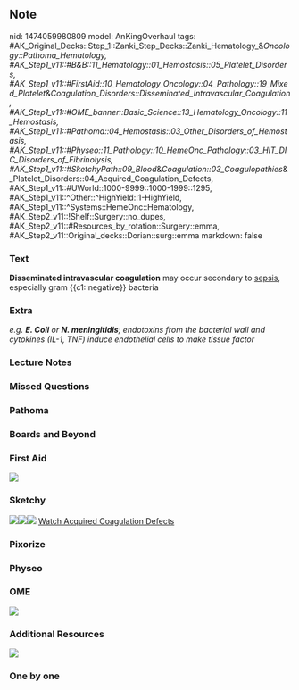 ## Note
nid: 1474059980809
model: AnKingOverhaul
tags: #AK_Original_Decks::Step_1::Zanki_Step_Decks::Zanki_Hematology_&_Oncology::Pathoma_Hematology, #AK_Step1_v11::#B&B::11_Hematology::01_Hemostasis::05_Platelet_Disorders, #AK_Step1_v11::#FirstAid::10_Hematology_Oncology::04_Pathology::19_Mixed_Platelet_&_Coagulation_Disorders::Disseminated_Intravascular_Coagulation, #AK_Step1_v11::#OME_banner::Basic_Science::13_Hematology_Oncology::11_Hemostasis, #AK_Step1_v11::#Pathoma::04_Hemostasis::03_Other_Disorders_of_Hemostasis, #AK_Step1_v11::#Physeo::11_Pathology::10_HemeOnc_Pathology::03_HIT_DIC_Disorders_of_Fibrinolysis, #AK_Step1_v11::#SketchyPath::09_Blood_&_Coagulation::03_Coagulopathies_&_Platelet_Disorders::04_Acquired_Coagulation_Defects, #AK_Step1_v11::#UWorld::1000-9999::1000-1999::1295, #AK_Step1_v11::^Other::^HighYield::1-HighYield, #AK_Step1_v11::^Systems::HemeOnc::Hematology, #AK_Step2_v11::!Shelf::Surgery::no_dupes, #AK_Step2_v11::#Resources_by_rotation::Surgery::emma, #AK_Step2_v11::Original_decks::Dorian::surg::emma
markdown: false

### Text
<div>
  <b>Disseminated intravascular coagulation</b> may occur secondary
  to <u>sepsis</u>, especially gram {{c1::negative}} bacteria
</div>

### Extra
<i>e.g. <b>E. Coli</b> or <b>N. meningitidis</b>; endotoxins from
the bacterial wall and cytokines (IL-1, TNF) induce endothelial
cells to make tissue factor</i>

### Lecture Notes


### Missed Questions


### Pathoma


### Boards and Beyond


### First Aid
<img src="tmp1UnFkC.png">

### Sketchy
<img src=
"Screen%20Shot%202020-02-14%20at%202.02.12%20PM.JPG"><img src=
"Screen%20Shot%202020-02-14%20at%202.02.18%20PM.JPG"><img src=
"Zoverall%20picture%20(76)_1566160514431.JPG"> <a href=
"https://dashboard.sketchy.com/study/medical/courses/medical-pathophysiology/units/medical-pathophysiology-blood-coagulation/videos/medical-pathophysiology-blood-and-coagulation-coagulopathies-and-platelet-disorders-acquired-coagulation-defects?utm_source=anki&utm_medium=partnership&utm_campaign=february_update&utm_content=medical">
Watch Acquired Coagulation Defects</a>

### Pixorize


### Physeo


### OME
<div class="ome-widget">
  <a href=
  "https://onlinemeded.org/spa/heme-onc/hemostasis/acquire?ref=anki">
  <img src="_OME_AnkiFlashcards_Lesson_2.png"></a>
</div>

### Additional Resources
<img src="Screen%20Shot%202019-09-03%20at%208.38.11%20AM.png"
class="resizer">

### One by one

